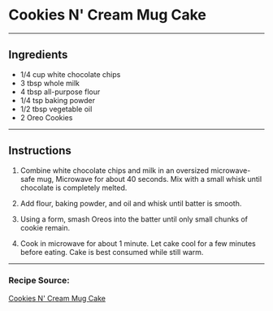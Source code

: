 # Cookies N' Cream Mug Cake

---

## Ingredients

- 1/4 cup white chocolate chips
- 3 tbsp whole milk
- 4 tbsp all-purpose flour
- 1/4 tsp baking powder
- 1/2 tbsp vegetable oil
- 2 Oreo Cookies

---

## Instructions

1. Combine white chocolate chips and milk in an oversized microwave-safe mug, Microwave for about 40 seconds. Mix with a small whisk until chocolate is completely melted. 

2. Add flour, baking powder, and oil and whisk until batter is smooth.

3. Using a form, smash Oreos into the batter until only small chunks of cookie remain.  

4. Cook in microwave for about 1 minute. Let cake cool for a few minutes before eating. Cake is best consumed while still warm.

---

### Recipe Source:
[Cookies N' Cream Mug Cake](https://kirbiecravings.com/cookies-n-cream-mug-cake/)

